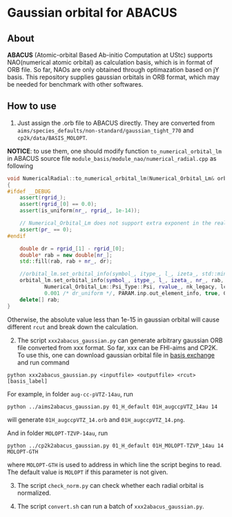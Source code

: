# Gaussian orbital for ABACUS 
## About  
**ABACUS** (Atomic-orbital Based Ab-initio Computation at UStc) supports NAO(numerical atomic orbital) as calculation basis, which is in format of ORB file. So far, NAOs are only obtained through optimazation based on jY basis. This repository supplies gaussian orbitals in ORB format, which may be needed for benchmark with other softwares.

## How to use
1. Just assign the .orb file to ABACUS directly. They are converted from `aims/species_defaults/non-standard/gaussian_tight_770` and `cp2k/data/BASIS_MOLOPT`.

**NOTICE**: to use them, one should modify function `to_numerical_orbital_lm` in ABACUS source file `module_basis/module_nao/numerical_radial.cpp` as following
``` c++
void NumericalRadial::to_numerical_orbital_lm(Numerical_Orbital_Lm& orbital_lm, const int nk_legacy, const double lcao_dk) const
{
#ifdef __DEBUG
    assert(rgrid_);
    assert(rgrid_[0] == 0.0);
    assert(is_uniform(nr_, rgrid_, 1e-14));

    // Numerical_Orbital_Lm does not support extra exponent in the real space value
    assert(pr_ == 0);
#endif

    double dr = rgrid_[1] - rgrid_[0];
    double* rab = new double[nr_];
    std::fill(rab, rab + nr_, dr);

    //orbital_lm.set_orbital_info(symbol_, itype_, l_, izeta_, std::min(nr_, ircut_+1), rab, rgrid_,
    orbital_lm.set_orbital_info(symbol_, itype_, l_, izeta_, nr_, rab, rgrid_,
            Numerical_Orbital_Lm::Psi_Type::Psi, rvalue_, nk_legacy, lcao_dk,
            0.001 /* dr_uniform */, PARAM.inp.out_element_info, true, GlobalV::CAL_FORCE);
    delete[] rab;
}
```
Otherwise, the absolute value less than 1e-15 in gaussian orbital will cause different `rcut` and break down the calculation.

2. The script `xxx2abacus_gaussian.py` can generate arbitrary gaussian ORB file converted from xxx format. So far, xxx can be FHI-aims and CP2K. To use this, one can download gaussian orbital file in [basis exchange](https://www.basissetexchange.org/) and run command
```
python xxx2abacus_gaussian.py <inputfile> <outputfile> <rcut> [basis_label]
```
For example, in folder `aug-cc-pVTZ-14au`, run
```
python ../aims2abacus_gaussian.py 01_H_default 01H_augccpVTZ_14au 14
```
will generate `01H_augccpVTZ_14.orb` and `01H_augccpVTZ_14.png`.

And in folder `MOLOPT-TZVP-14au`, run
```
python ../cp2k2abacus_gaussian.py 01_H_default 01H_MOLOPT-TZVP_14au 14 MOLOPT-GTH
```
where `MOLOPT-GTH` is used to address in which line the script begins to read. The default value is `MOLOPT` if this parameter is not given.

3. The script `check_norm.py` can check whether each radial orbital is normalized. 

4. The script `convert.sh` can run a batch of `xxx2abacus_gaussian.py`.
